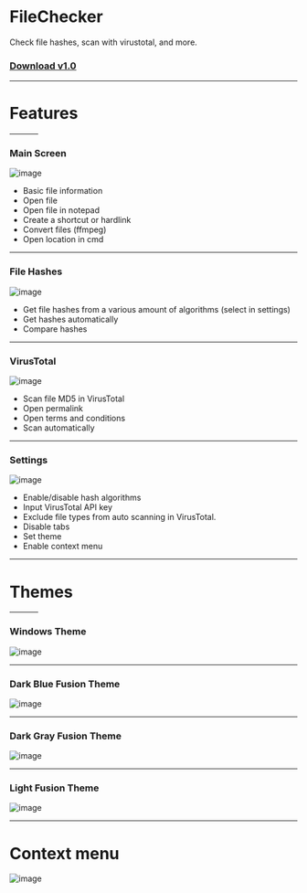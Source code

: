 # FileChecker
Check file hashes, scan with virustotal, and more.

### [Download v1.0](https://www.dropbox.com/s/q68xjrfvdd9i876/FileChecker%20v1.0%20Installer%20%28x64%29.exe?dl=1)

---

# Features

<hr width=50>

### Main Screen

![image](https://github.com/BatchSource/FileChecker/blob/master/img/mainscreen.png)

- Basic file information
- Open file
- Open file in notepad
- Create a shortcut or hardlink
- Convert files (ffmpeg)
- Open location in cmd

---

### File Hashes

![image](https://github.com/BatchSource/FileChecker/blob/master/img/hashes.png)

- Get file hashes from a various amount of algorithms (select in settings)
- Get hashes automatically
- Compare hashes

---

### VirusTotal

![image](https://github.com/BatchSource/FileChecker/blob/master/img/virustotal.png)

- Scan file MD5 in VirusTotal
- Open permalink
- Open terms and conditions
- Scan automatically

---

### Settings

![image](https://github.com/BatchSource/FileChecker/blob/master/img/settings.png)

- Enable/disable hash algorithms
- Input VirusTotal API key
- Exclude file types from auto scanning in VirusTotal.
- Disable tabs
- Set theme
- Enable context menu

---

# Themes

<hr width=50>

### Windows Theme
![image](https://github.com/BatchSource/FileChecker/blob/master/img/settings.png)

---

### Dark Blue Fusion Theme
![image](https://github.com/BatchSource/FileChecker/blob/master/img/bluetheme.png)

---

### Dark Gray Fusion Theme
![image](https://github.com/BatchSource/FileChecker/blob/master/img/graytheme.png)

---

### Light Fusion Theme
![image](https://github.com/BatchSource/FileChecker/blob/master/img/lightfusion.png)

---

# Context menu
![image](https://github.com/BatchSource/FileChecker/blob/master/img/contextmenu.png)

